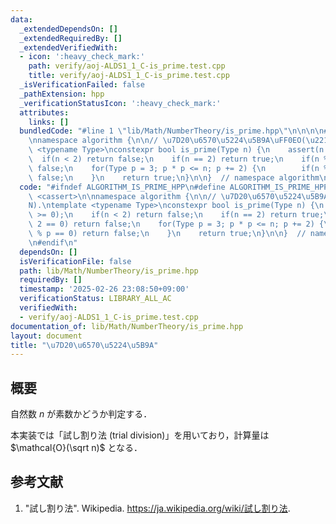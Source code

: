```yaml
---
data:
  _extendedDependsOn: []
  _extendedRequiredBy: []
  _extendedVerifiedWith:
  - icon: ':heavy_check_mark:'
    path: verify/aoj-ALDS1_1_C-is_prime.test.cpp
    title: verify/aoj-ALDS1_1_C-is_prime.test.cpp
  _isVerificationFailed: false
  _pathExtension: hpp
  _verificationStatusIcon: ':heavy_check_mark:'
  attributes:
    links: []
  bundledCode: "#line 1 \"lib/Math/NumberTheory/is_prime.hpp\"\n\n\n\n#include <cassert>\n\
    \nnamespace algorithm {\n\n// \u7D20\u6570\u5224\u5B9A\uFF0EO(\u221AN).\ntemplate\
    \ <typename Type>\nconstexpr bool is_prime(Type n) {\n    assert(n >= 0);\n  \
    \  if(n < 2) return false;\n    if(n == 2) return true;\n    if(n % 2 == 0) return\
    \ false;\n    for(Type p = 3; p * p <= n; p += 2) {\n        if(n % p == 0) return\
    \ false;\n    }\n    return true;\n}\n\n}  // namespace algorithm\n\n\n"
  code: "#ifndef ALGORITHM_IS_PRIME_HPP\n#define ALGORITHM_IS_PRIME_HPP 1\n\n#include\
    \ <cassert>\n\nnamespace algorithm {\n\n// \u7D20\u6570\u5224\u5B9A\uFF0EO(\u221A\
    N).\ntemplate <typename Type>\nconstexpr bool is_prime(Type n) {\n    assert(n\
    \ >= 0);\n    if(n < 2) return false;\n    if(n == 2) return true;\n    if(n %\
    \ 2 == 0) return false;\n    for(Type p = 3; p * p <= n; p += 2) {\n        if(n\
    \ % p == 0) return false;\n    }\n    return true;\n}\n\n}  // namespace algorithm\n\
    \n#endif\n"
  dependsOn: []
  isVerificationFile: false
  path: lib/Math/NumberTheory/is_prime.hpp
  requiredBy: []
  timestamp: '2025-02-26 23:08:50+09:00'
  verificationStatus: LIBRARY_ALL_AC
  verifiedWith:
  - verify/aoj-ALDS1_1_C-is_prime.test.cpp
documentation_of: lib/Math/NumberTheory/is_prime.hpp
layout: document
title: "\u7D20\u6570\u5224\u5B9A"
---
```



## 概要

自然数 $n$ が素数かどうか判定する．

本実装では「試し割り法 (trial division)」を用いており，計算量は $\mathcal{O}(\sqrt n)$ となる．


## 参考文献

1. "試し割り法". Wikipedia. <https://ja.wikipedia.org/wiki/試し割り法>.
